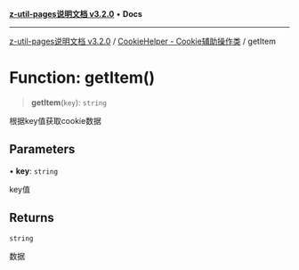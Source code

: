 [**z-util-pages说明文档 v3.2.0**](../../../README.md) • **Docs**

***

[z-util-pages说明文档 v3.2.0](../../../globals.md) / [CookieHelper - Cookie辅助操作类](../README.md) / getItem

# Function: getItem()

> **getItem**(`key`): `string`

根据key值获取cookie数据

## Parameters

• **key**: `string`

key值

## Returns

`string`

数据
